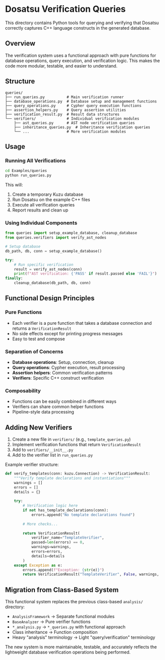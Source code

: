 # Dosatsu Verification Queries

This directory contains Python tools for querying and verifying that Dosatsu correctly captures C++ language constructs in the generated database.

## Overview

The verification system uses a functional approach with pure functions for database operations, query execution, and verification logic. This makes the code more modular, testable, and easier to understand.

## Structure

```
queries/
├── run_queries.py          # Main verification runner
├── database_operations.py  # Database setup and management functions
├── query_operations.py     # Cypher query execution functions
├── assertion_helpers.py    # Query assertion utilities
├── verification_result.py  # Result data structures
└── verifiers/              # Individual verification modules
    ├── ast_queries.py      # AST node verification queries
    ├── inheritance_queries.py  # Inheritance verification queries
    └── ...                 # More verification modules
```

## Usage

### Running All Verifications

```bash
cd Examples/queries
python run_queries.py
```

This will:
1. Create a temporary Kuzu database
2. Run Dosatsu on the example C++ files
3. Execute all verification queries
4. Report results and clean up

### Using Individual Components

```python
from queries import setup_example_database, cleanup_database
from queries.verifiers import verify_ast_nodes

# Setup database
db_path, db, conn = setup_example_database()

try:
    # Run specific verification
    result = verify_ast_nodes(conn)
    print(f"AST verification: {'PASS' if result.passed else 'FAIL'}")
finally:
    cleanup_database(db_path, db, conn)
```

## Functional Design Principles

### Pure Functions
- Each verifier is a pure function that takes a database connection and returns a `VerificationResult`
- No side effects except for printing progress messages
- Easy to test and compose

### Separation of Concerns
- **Database operations**: Setup, connection, cleanup
- **Query operations**: Cypher execution, result processing
- **Assertion helpers**: Common verification patterns
- **Verifiers**: Specific C++ construct verification

### Composability
- Functions can be easily combined in different ways
- Verifiers can share common helper functions
- Pipeline-style data processing

## Adding New Verifiers

1. Create a new file in `verifiers/` (e.g., `template_queries.py`)
2. Implement verification functions that return `VerificationResult`
3. Add to `verifiers/__init__.py`
4. Add to the verifier list in `run_queries.py`

Example verifier structure:

```python
def verify_templates(conn: kuzu.Connection) -> VerificationResult:
    """Verify template declarations and instantiations"""
    warnings = []
    errors = []
    details = {}
    
    try:
        # Verification logic here
        if not has_template_declarations(conn):
            errors.append("No template declarations found")
        
        # More checks...
        
        return VerificationResult(
            verifier_name="TemplateVerifier",
            passed=len(errors) == 0,
            warnings=warnings,
            errors=errors,
            details=details
        )
    except Exception as e:
        errors.append(f"Exception: {str(e)}")
        return VerificationResult("TemplateVerifier", False, warnings, errors, details)
```

## Migration from Class-Based System

This functional system replaces the previous class-based `analysis/` directory:

- `AnalysisFramework` → Separate functional modules
- `BaseAnalyzer` → Pure verifier functions
- `*_analysis.py` → `*_queries.py` with functional approach
- Class inheritance → Function composition
- Heavy "analysis" terminology → Light "query/verification" terminology

The new system is more maintainable, testable, and accurately reflects the lightweight database verification operations being performed.
